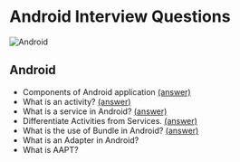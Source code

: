 # Android Interview Questions

![Android](https://img.shields.io/badge/Android-3DDC84?style=for-the-badge&logo=android&logoColor=white)

## Android
- Components of Android application [(answer)](https://github.com/ahmt42/android-interview-questions/issues/1)
- What is an activity? [(answer)](https://github.com/ahmt42/android-interview-questions/issues/2)
- What is a service in Android? [(answer)](https://github.com/ahmt42/android-interview-questions/issues/3#issue-1597438523)
- Differentiate Activities from Services. [(answer)](https://github.com/ahmt42/android-interview-questions/issues/4#issue-1599806514)
- What is the use of Bundle in Android? [(answer)](https://github.com/ahmt42/android-interview-questions/issues/5#issue-1601886343)
- What is an Adapter in Android?
- What is AAPT?

